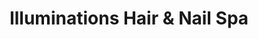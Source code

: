 ---
title: "Illuminations Hair & Nail Spa"
url: /pembroke-pines/illuminations-hair-and-nail-spa/
shop: beauty
---